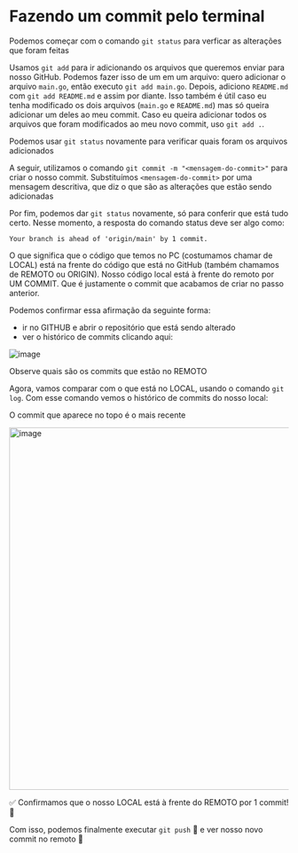 # Fazendo um commit pelo terminal

Podemos começar com o comando `git status` para verficar as alterações que foram feitas

Usamos `git add` para ir adicionando os arquivos que queremos enviar para nosso GitHub. Podemos fazer isso de um em um arquivo: quero adicionar o arquivo `main.go`, então executo `git add main.go`. 
Depois, adiciono `README.md` com `git add README.md` e assim por diante. Isso também é útil caso eu tenha modificado os dois arquivos (`main.go` e `README.md`) mas só queira adicionar um deles ao meu commit.
Caso eu queira adicionar todos os arquivos que foram modificados ao meu novo commit, uso `git add .`.

Podemos usar `git status` novamente para verificar quais foram os arquivos adicionados

A seguir, utilizamos o comando `git commit -m "<mensagem-do-commit>"` para criar o nosso commit. Substituímos `<mensagem-do-commit>` por uma mensagem descritiva, que diz o que são as alterações que estão sendo adicionadas

Por fim, podemos dar `git status` novamente, só para conferir que está tudo certo. Nesse momento, a resposta do comando status deve ser algo como:
```shell
Your branch is ahead of 'origin/main' by 1 commit.
```

O que significa que o código que temos no PC (costumamos chamar de LOCAL) está na frente do código que está no GitHub (também chamamos de REMOTO ou ORIGIN). 
Nosso código local está à frente do remoto por UM COMMIT. Que é justamente o commit que acabamos de criar no passo anterior.

Podemos confirmar essa afirmação da seguinte forma:
- ir no GITHUB e abrir o repositório que está sendo alterado
- ver o histórico de commits clicando aqui:

 ![image](https://github.com/rafack/digport-academy/assets/70387077/40445e56-bbbd-4028-af74-988e36ea266a)

Observe quais são os commits que estão no REMOTO

Agora, vamos comparar com o que está no LOCAL, usando o comando `git log`. Com esse comando vemos o histórico de commits do nosso local:

O commit que aparece no topo é o mais recente

<img width="654" alt="image" src="https://github.com/rafack/digport-academy/assets/70387077/7e5c4438-777b-4d06-81e2-5816da14a32a">


 ✅ Confirmamos que o nosso LOCAL está à frente do REMOTO por 1 commit! 🙌

Com isso, podemos finalmente executar `git push` 🏁 e ver nosso novo commit no remoto 🥳

